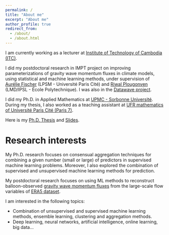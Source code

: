 ```yaml
---
permalink: /
title: "About me"
excerpt: "About me"
author_profile: true
redirect_from: 
  - /about/
  - /about.html
---
```


I am currently working as a lecturer at [Institute of Technology of Cambodia (ITC)](http://www.itc.edu.kh/fr/). 

I did my postdoctoral research in IMPT project on improving parameterizations of gravity wave momentum fluxes in climate models, using statistical and machine learning methods, under supervision of [Aurélie Fischer](http://www.lpsm.paris/dw/doku.php?id=users:fischer:index) (LPSM - Université Paris Cité) and [Riwal Plougonven](http://gershwin.ens.fr/plougon) (LMD/IPSL - École Polytechnique). I was also in the [Datawave project](https://datawaveproject.github.io/).

I did my Ph.D. in Applied Mathematics at [UPMC - Sorbonne Université](http://www.upmc.fr/en/). During my thesis, I also worked as a teaching assistant at [UFR mathematics of Université Paris Cité (Paris 7)](https://www.math.univ-paris-diderot.fr/).

Here is my [Ph.D. Thesis](/files/Thèse_Manuscrit_SotheaHAS.pdf) and [Slides](/files/slide_thesis/slide_thesis.html).
   
Research interests
======

My Ph.D. research focuses on consensual aggregation techniques for combining a given number (small or large) of predictors in supervised machine learning problems. Moreover, I also explored the combination of supervised and unsupervised machine learning methods for prediction. 

My postdoctoral research focuses on using ML methods to reconstruct balloon-observed [gravity wave momentum fluxes](https://www.weather.gov/source/zhu/ZHU_Training_Page/Miscellaneous/gravity_wave/gravity_wave.html) from the large-scale flow variables of [ERA5 dataset](https://www.ecmwf.int/en/forecasts/dataset/ecmwf-reanalysis-v5).

<!-- Moreover, I developed a methodology ([KFC-procedure](https://www.tandfonline.com/doi/abs/10.1080/00949655.2021.1891539)) for constructing predictions using both supervised and unsupervised machine learning methods including consensual aggregation methods and clustering. I provide theoretical contributions and applications of the methods on several simulated and real (energy) data. -->

I am interested in the following topics:
- Combination of unsupervised and supervised machine learning methods, ensemble learning, clustering and aggregation methods.
- Deep learning, neural networks, artificial intelligence, online learning, big data...

